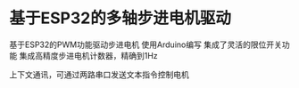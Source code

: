 # 基于ESP32的多轴步进电机驱动


基于ESP32的PWM功能驱动步进电机
使用Arduino编写
集成了灵活的限位开关功能
集成高精度步进电机计数器，精确到1Hz

上下文通讯，可通过两路串口发送文本指令控制电机